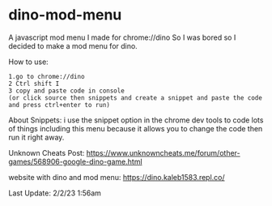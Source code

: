 # dino-mod-menu
A javascript mod menu I made for chrome://dino
So I was bored so I decided to make a mod menu for dino.

How to use:
```
1.go to chrome://dino 
2 Ctrl shift I 
3 copy and paste code in console 
(or click source then snippets and create a snippet and paste the code and press ctrl+enter to run)
```
About Snippets: i use the snippet option in the chrome dev tools to code lots of things including this menu because it allows you to change the code then run it right away.

Unknown Cheats Post: https://www.unknowncheats.me/forum/other-games/568906-google-dino-game.html

website with dino and mod menu: https://dino.kaleb1583.repl.co/

Last Update: 2/2/23 1:56am
